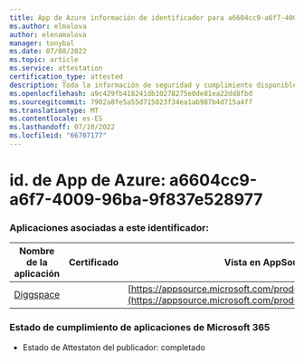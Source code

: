 ```yaml
---
title: App de Azure información de identificador para a6604cc9-a6f7-4009-96ba-9f837e528977
ms.author: elmalova
author: elenamalova
manager: tonybal
ms.date: 07/08/2022
ms.topic: article
ms.service: attestation
certification_type: attested
description: Toda la información de seguridad y cumplimiento disponible para a6604cc9-a6f7-4009-96ba-9f837e528977.
ms.openlocfilehash: a9c429fb418241db10278275e0de81ea22dd8fbd
ms.sourcegitcommit: 7902a8fe5a55d715023f34ea1ab987b4d715a4f7
ms.translationtype: MT
ms.contentlocale: es-ES
ms.lasthandoff: 07/10/2022
ms.locfileid: "66707177"
---
```

# <a name="azure-app-id-a6604cc9-a6f7-4009-96ba-9f837e528977"></a>id. de App de Azure: a6604cc9-a6f7-4009-96ba-9f837e528977


### <a name="apps-associated-with-this-id"></a>Aplicaciones asociadas a este identificador:
| **Nombre de la aplicación** | **Certificado** | **Vista en AppSource** |
|--------------|---------------|-----------------------|
| [Diggspace](../forward/WA200004347.md) |  | [https://appsource.microsoft.com/product/office/WA200004347](https://appsource.microsoft.com/product/office/WA200004347) |

### <a name="microsoft-365-app-compliance-status"></a>Estado de cumplimiento de aplicaciones de Microsoft 365
- Estado de Attestaton del publicador: completado
